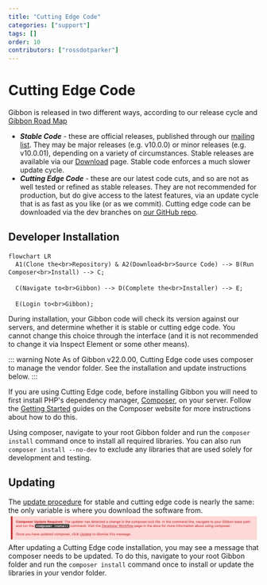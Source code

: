 ```yaml
---
title: "Cutting Edge Code"
categories: ["support"]
tags: []
order: 10
contributors: ["rossdotparker"]
---
```


# Cutting Edge Code

Gibbon is released in two different ways, according to our release cycle and [Gibbon Road Map](././development/gibbon-road-map.md)

*   ___Stable Code___ - these are official releases, published through our [mailing list](https://gibbonedu.org/support/). They may be major releases (e.g. v10.0.0) or minor releases (e.g. v10.0.01), depending on a variety of circumstances. Stable releases are available via our [Download](https://gibbonedu.org/download/) page. Stable code enforces a much slower update cycle.
*   ___Cutting Edge Code___ - these are our latest code cuts, and so are not as well tested or refined as stable releases. They are not recommended for production, but do give access to the latest features, via an update cycle that is as fast as you like (or as we commit). Cutting edge code can be downloaded via the dev branches on [our GitHub repo](https://github.com/GibbonEdu/core).
## Developer Installation

```mermaid
flowchart LR
  A1(Clone the<br>Repository) & A2(Download<br>Source Code) --> B(Run Composer<br>Install) --> C;
  
  C(Navigate to<br>Gibbon) --> D(Complete the<br>Installer) --> E;
  
  E(Login to<br>Gibbon);
```

During installation, your Gibbon code will check its version against our servers, and determine whether it is stable or cutting edge code. You cannot change this choice through the interface (and it is not recommended to change it via Inspect Element or some other means).

::: warning Note
As of Gibbon v22.0.00, Cutting Edge code uses composer to manage the vendor folder. See the installation and update instructions below.
:::

If you are using Cutting Edge code, before installing Gibbon you will need to first install PHP's dependency manager, [Composer](https://getcomposer.org/), on your server. Follow the [Getting Started](https://getcomposer.org/doc/00-intro.md) guides on the Composer website for more instructions about how to do this. 

Using composer, navigate to your root Gibbon folder and run the `composer install` command once to install all required libraries. You can also run `composer install --no-dev` to exclude any libraries that are used solely for development and testing.

## Updating

The [update procedure](/administrators/getting-started/installing-gibbon/updating-gibbon) for stable and cutting edge code is nearly the same: the only variable is where you download the software from.
![Composer Update](</img/admin/composer-message.png>)
After updating a Cutting Edge code installation, you may see a message that composer needs to be updated. To do this, navigate to your root Gibbon folder and run the `composer install` command once to install or update the libraries in your vendor folder.
